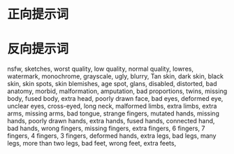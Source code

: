 # 正向提示词

# 反向提示词
nsfw,
sketches,
worst quality,
low quality,
normal quality,
lowres,
watermark,
monochrome,
grayscale,
ugly,
blurry,
Tan skin,
dark skin,
black skin,
skin spots,
skin blemishes,
age spot,
glans,
disabled,
distorted,
bad anatomy,
morbid,
malformation,
amputation,
bad proportions,
twins,
missing body,
fused body,
extra head,
poorly drawn face,
bad eyes,
deformed eye,
unclear eyes,
cross-eyed,
long neck,
malformed limbs,
extra limbs,
extra arms,
missing arms,
bad tongue,
strange fingers,
mutated hands,
missing hands,
poorly drawn hands,
extra hands,
fused hands,
connected hand,
bad hands,
wrong fingers,
missing fingers,
extra fingers,
6 fingers,
7 fingers,
4 fingers,
3 fingers,
deformed hands,
extra legs,
bad legs,
many legs,
more than two legs,
bad feet,
wrong feet,
extra feets,
